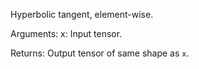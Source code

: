 Hyperbolic tangent, element-wise.

Arguments:
    x: Input tensor.

Returns:
    Output tensor of same shape as `x`.
